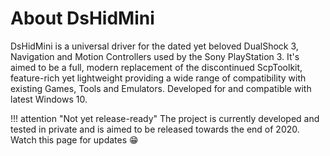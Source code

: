 # About DsHidMini

DsHidMini is a universal driver for the dated yet beloved DualShock 3, Navigation and Motion Controllers used by the Sony PlayStation 3. It's aimed to be a full, modern replacement of the discontinued ScpToolkit, feature-rich yet lightweight providing a wide range of compatibility with existing Games, Tools and Emulators. Developed for and compatible with latest Windows 10.

!!! attention "Not yet release-ready"
    The project is currently developed and tested in private and is aimed to be released towards the end of 2020. Watch this page for updates 😁
